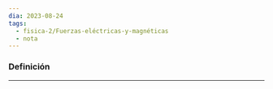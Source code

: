 ```yaml
---
dia: 2023-08-24
tags:
  - fisica-2/Fuerzas-eléctricas-y-magnéticas
  - nota
---
```

### Definición
---
